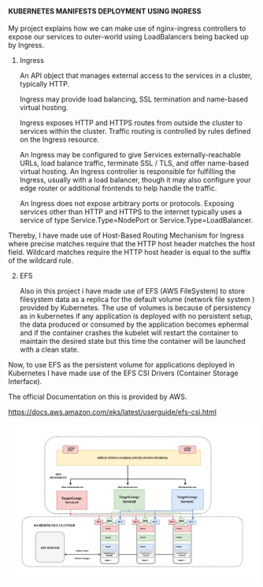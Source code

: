 #### KUBERNETES MANIFESTS DEPLOYMENT USING INGRESS

My project explains how we can make use of nginx-ingress controllers to expose our services to outer-world using LoadBalancers being backed up by Ingress.

1. Ingress

   An API object that manages external access to the services in a cluster, typically HTTP.

   Ingress may provide load balancing, SSL termination and name-based virtual hosting.

   Ingress exposes HTTP and HTTPS routes from outside the cluster to services within the cluster. Traffic routing is controlled by rules defined on the Ingress resource.

   An Ingress may be configured to give Services externally-reachable URLs, load balance traffic, terminate SSL / TLS, and offer name-based virtual hosting. An Ingress controller is responsible for fulfilling the Ingress, usually with a load balancer, though it may also configure your edge router or additional frontends to help handle the traffic.

   An Ingress does not expose arbitrary ports or protocols. Exposing services other than HTTP and HTTPS to the internet typically uses a service of type Service.Type=NodePort or Service.Type=LoadBalancer.

Thereby, I have made use of Host-Based Routing Mechanism for Ingress where precise matches require that the HTTP host header matches the host field. Wildcard matches require the HTTP host header is equal to the suffix of the wildcard rule.

2. EFS

   Also in this project i have made use of EFS (AWS FileSystem) to store filesystem data as a replica for the default volume (network file system ) provided by Kubernetes. The use of volumes is because of persistency as in kubernetes if any application is deployed with no persistent setup, the data produced or consumed by the application becomes ephermal and if the container crashes the kubelet will restart the container to maintain the desired state but this time the container will be launched with a clean state.

Now, to use EFS as the persistent volume for applications deployed in Kubernetes I have made use of the EFS CSI Drivers (Container Storage Interface).

The official Documentation on this is provided by AWS.

https://docs.aws.amazon.com/eks/latest/userguide/efs-csi.html

![alt-text](https://github.com/Abhishek010397/Kubernetes-route/blob/master/Route.png)

